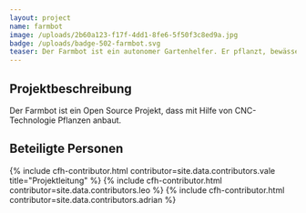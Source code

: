 ```yaml
---
layout: project
name: farmbot
image: /uploads/2b60a123-f17f-4dd1-8fe6-5f50f3c8ed9a.jpg
badge: /uploads/badge-502-farmbot.svg
teaser: Der Farmbot ist ein autonomer Gartenhelfer. Er pflanzt, bewässer und düngt ein Hochbeet. Auf der Bundesgartenschau in Heilbronn wird ein Prototyp ausgestellt sein und in Aktion zu begutachten.
---
```



## Projektbeschreibung

Der Farmbot ist ein Open Source Projekt, dass mit Hilfe von CNC-Technologie Pflanzen anbaut.


## Beteiligte Personen

<div class="cfh-cards">
    {% include cfh-contributor.html contributor=site.data.contributors.vale title="Projektleitung" %}
    {% include cfh-contributor.html contributor=site.data.contributors.leo %}
    {% include cfh-contributor.html contributor=site.data.contributors.adrian %}
</div>